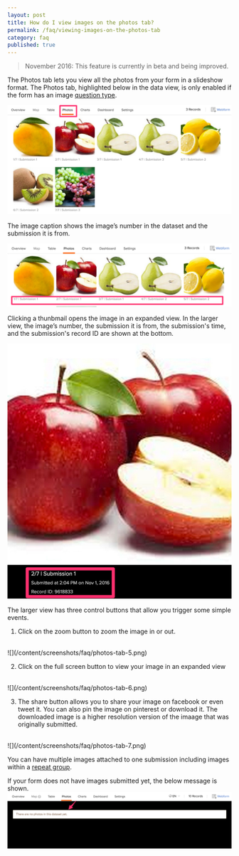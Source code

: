 ```yaml
---
layout: post
title: How do I view images on the photos tab?
permalink: /faq/viewing-images-on-the-photos-tab
category: faq
published: true
---
```


> November 2016: This feature is currently in beta and being improved.

The Photos tab lets you view all the photos from your form in a slideshow format. The Photos tab, highlighted below in the data view, is only enabled if the form has an image [question type](http://xlsform.org/#question-types).

![](/content/screenshots/faq/photos-tab-1.jpg)

The image caption shows the image’s number in the dataset and the submission it is from.

![](/content/screenshots/faq/photos-tab-2.jpg)

Clicking a thunbmail opens the image in an expanded view. In the larger view, the image’s number, the submission it is from, the submission's time, and the submission's record ID are shown at the bottom.

![](/content/screenshots/faq/photos-tab-3.jpg)

The larger view has three control buttons that allow you trigger some simple events. 

1. Click on the zoom button to zoom the image in or out. 
<br>
![](/content/screenshots/faq/photos-tab-5.png)

2. Click on the full screen button to view your image in an expanded view
<br>
![](/content/screenshots/faq/photos-tab-6.png)

3. The share button allows you to share your image on facebook or even tweet it. You can also pin the image on pinterest or download it. The downloaded image is a higher resolution version of the imaage that was originally submitted. 
<br>
![](/content/screenshots/faq/photos-tab-7.png)

You can have multiple images attached to one submission including images within a [repeat group](http://xlsform.org/#repeats).

If your form does not have images submitted yet, the below message is shown.
<br>
![](/content/screenshots/faq/photos-tab-4.png)



